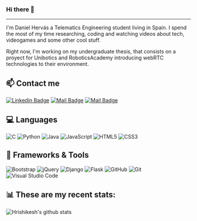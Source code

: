 ### Hi there 👋

<hr>

<!--
**dhrodao/dhrodao** is a ✨ _special_ ✨ repository because its `README.md` (this file) appears on your GitHub profile.

Here are some ideas to get you started:

- 🔭 I’m currently working on ...
- 🌱 I’m currently learning ...
- 👯 I’m looking to collaborate on ...
- 🤔 I’m looking for help with ...
- 💬 Ask me about ...
- 📫 How to reach me: ...
- 😄 Pronouns: ...
- ⚡ Fun fact: ...
-->

I'm Daniel Hervás a Telematics Engineering student living in Spain. I spend the most of my time researching, coding and watching videos about tech, videogames and some other cool stuff.

Right now, I'm working on my undergraduate thesis, that consists on a proyect for Unibotics and RoboticsAcademy introducing webRTC technologies to their environment.

## :mailbox: Contact me

[![Linkedin Badge](https://img.shields.io/badge/-danielhervasrodao-0e76a8?style=flat&labelColor=0e76a8&logo=linkedin&logoColor=white)](https://www.linkedin.com/in/danielhervasrodao/) 
[![Mail Badge](https://img.shields.io/badge/-@dxniiimst-e84393?style=flat&labelColor=e84393&logo=instagram&logoColor=white)](https://instagram.com/dxiiimst)
[![Mail Badge](https://img.shields.io/badge/-Daniel_Hervás_Rodao-c0392b?style=flat&labelColor=c0392b&logo=gmail&logoColor=white)](mailto:danielhervasrodao@gmail.com)

## :computer: Languages

![C](https://img.shields.io/badge/c-%2300599C.svg?style=for-the-badge&logo=c&logoColor=white)
![Python](https://img.shields.io/badge/python-%2314354C.svg?style=for-the-badge&logo=python&logoColor=white)
![Java](https://img.shields.io/badge/java-%23ED8B00.svg?style=for-the-badge&logo=java&logoColor=white)
![JavaScript](https://img.shields.io/badge/javascript-%23323330.svg?style=for-the-badge&logo=javascript&logoColor=%23F7DF1E)
![HTML5](https://img.shields.io/badge/html5-%23E34F26.svg?style=for-the-badge&logo=html5&logoColor=white)
![CSS3](https://img.shields.io/badge/css3-%231572B6.svg?style=for-the-badge&logo=css3&logoColor=white)

## :toolbox: Frameworks & Tools

![Bootstrap](https://img.shields.io/badge/bootstrap-%23563D7C.svg?style=for-the-badge&logo=bootstrap&logoColor=white)
![jQuery](https://img.shields.io/badge/jquery-%230769AD.svg?style=for-the-badge&logo=jquery&logoColor=white)
![Django](https://img.shields.io/badge/django-%23092E20.svg?style=for-the-badge&logo=django&logoColor=white)
![Flask](https://img.shields.io/badge/flask-%23000.svg?style=for-the-badge&logo=flask&logoColor=white)
![GitHub](https://img.shields.io/badge/github-%23121011.svg?style=for-the-badge&logo=github&logoColor=white)
![Git](https://img.shields.io/badge/git-%23F05033.svg?style=for-the-badge&logo=git&logoColor=white)
![Visual Studio Code](https://img.shields.io/badge/VisualStudioCode-0078d7.svg?style=for-the-badge&logo=visual-studio-code&logoColor=white)

## :bar_chart: These are my recent stats:
  
![Hrishikesh's github stats](https://github-readme-stats.vercel.app/api/?username=dhrodao&show_icons=true&title_color=fff&icon_color=79ff97&text_color=9f9f9f&bg_color=151515)

